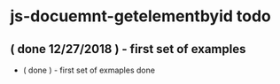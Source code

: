 # js-docuemnt-getelementbyid todo

## ( done 12/27/2018 ) - first set of examples
* ( done ) - first set of exmaples done